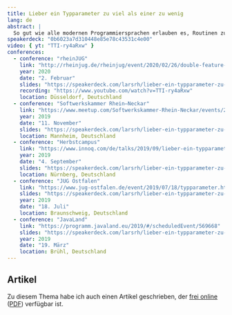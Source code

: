 ```yaml
---
title: Lieber ein Typparameter zu viel als einer zu wenig
lang: de
abstract: |
  So gut wie alle modernen Programmiersprachen erlauben es, Routinen zu parametrisieren – über Werte und über Typen. Für Letzteres gibt es verschiedenen Begriffe: "Templates", "Generics" oder aber "Parametric Polymorphism". Diese Begriffe sollen hier einmal geklärt werden. Außerdem lernen wir die Vorteile von Typparametern kennen und warum Type Erasure in Java nicht nur richtig, sondern auch notwendig ist. Schließlich kommen wir auf Philipp Wadlers einflussreichen Artikel "Theorems For Free" zu sprechen, welcher eine Technik beschreibt, mit der wir Aussagen über Programme nur anhand der Typen treffen können.
speakerdeck: "0b6023a7d310448e85e78c43531c4e00"
video: { yt: "TTI-ry4aRxw" }
conferences:
  - conference: "rheinJUG"
    link: "http://rheinjug.de/rheinjug/event/2020/02/26/double-feature-webanwendungen-mit-mvc-1-dot-0-slash-typparameter.html"
    year: 2020
    date: "2. Februar"
    slides: "https://speakerdeck.com/larsrh/lieber-ein-typparameter-zu-viel-als-einer-zu-wenig-herbstcampus"
    recording: "https://www.youtube.com/watch?v=TTI-ry4aRxw"
    location: Düsseldorf, Deutschland
  - conference: "Softwerkskammer Rhein–Neckar"
    link: "https://www.meetup.com/Softwerkskammer-Rhein-Neckar/events/263352891/"
    year: 2019
    date: "11. November"
    slides: "https://speakerdeck.com/larsrh/lieber-ein-typparameter-zu-viel-als-einer-zu-wenig-herbstcampus"
    location: Mannheim, Deutschland
  - conference: "Herbstcampus"
    link: "https://www.innoq.com/de/talks/2019/09/lieber-ein-typparameter-zu-viel-als-zu-wenig-herbstcampus/"
    year: 2019
    date: "4. September"
    slides: "https://speakerdeck.com/larsrh/lieber-ein-typparameter-zu-viel-als-einer-zu-wenig-herbstcampus"
    location: Nürnberg, Deutschland
  - conference: "JUG Ostfalen"
    link: "https://www.jug-ostfalen.de/event/2019/07/18/typparameter.html"
    slides: "https://speakerdeck.com/larsrh/lieber-ein-typparameter-zu-viel-als-einer-zu-wenig-jug-ostfalen"
    year: 2019
    date: "18. Juli"
    location: Braunschweig, Deutschland
  - conference: "JavaLand"
    link: "https://programm.javaland.eu/2019/#/scheduledEvent/569668"
    slides: "https://speakerdeck.com/larsrh/lieber-ein-typparameter-zu-viel-als-einer-zu-wenig"
    year: 2019
    date: "19. März"
    location: Brühl, Deutschland
---
```


## Artikel

Zu diesem Thema habe ich auch einen Artikel geschrieben, der <a href="https://www.innoq.com/de/articles/2019/06/parametrizitaet-in-java/">frei online</a> (<a href="http://sigs.de/publications/twitter/JS_03_2019/Hupel_JS_03_2019.pdf">PDF</a>) verfügbar ist.
